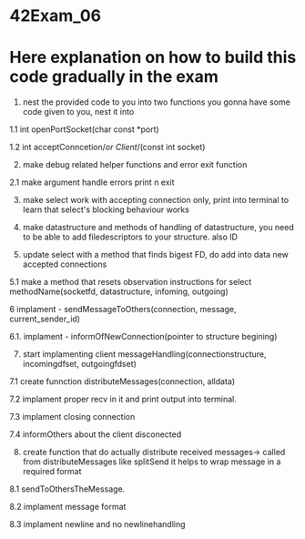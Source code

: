 # 42Exam_06

# Here explanation on how to build this code gradually in the exam

1. nest the provided code to you into two functions
you gonna have some code given to you, nest it into

  1.1 int openPortSocket(char const *port)
  
  1.2 int acceptConncetion/*or Client*/(const int socket)

2. make debug related helper functions and error exit function

  2.1 make argument handle errors print n exit

3. make select work with accepting connection only, print into terminal to learn that select's blocking behaviour works

4. make datastructure and methods of handling of datastructure, you need to be able to add filedescriptors to your structure. also ID

5. update select with a method that finds bigest FD, do add into data new accepted connections
 
  5.1 make a method that resets observation instructions for select
      methodName(socketfd, datastructure, infoming, outgoing)


6  implament - sendMessageToOthers(connection, message, current_sender_id)

  6.1. implament - informOfNewConnection(pointer to structure begining)

7. start implamenting client messageHandling(connectionstructure, incomingdfset, outgoingfdset)

  7.1 create funnction distributeMessages(connection, alldata)
  
  7.2 implament proper recv in it and print output into terminal.
  
  7.3 implament closing connection
  
  7.4 informOthers about the client disconected
  

8. create function that do actually distribute received messages-> called from distributeMessages like splitSend it helps to wrap message in a required format

  8.1 sendToOthersTheMessage.
  
  8.2 implament message format
  
  8.3 implament newline and no newlinehandling
